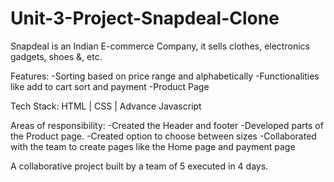 # Unit-3-Project-Snapdeal-Clone

<p> 
 Snapdeal is an Indian E-commerce Company, it sells clothes, electronics gadgets, shoes &, etc.

Features:
-Sorting based on price range and alphabetically
-Functionalities like add to cart sort and payment
-Product Page

Tech Stack: HTML | CSS | Advance Javascript

Areas of responsibility:
-Created the Header and footer 
-Developed parts of the Product page. 
-Created option to choose between sizes
-Collaborated with the team to create pages like the Home page and payment page

A collaborative project built by a team of 5 executed in 4 days.

</p>
